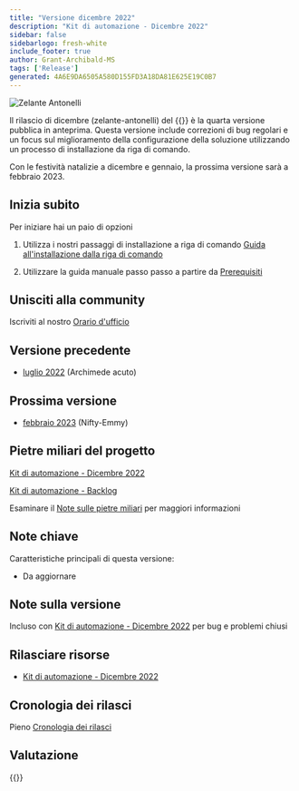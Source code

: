 ```yaml
---
title: "Versione dicembre 2022"
description: "Kit di automazione - Dicembre 2022"
sidebar: false
sidebarlogo: fresh-white
include_footer: true
author: Grant-Archibald-MS
tags: ['Release']
generated: 4A6E9DA6505A580D155FD3A18DA81E625E19C0B7
---
```


<div class="optional">

![Zelante Antonelli](/images/zealous-antonelli.png)

Il rilascio di dicembre (zelante-antonelli) del {{<product-name>}} è la quarta versione pubblica in anteprima. Questa versione include correzioni di bug regolari e un focus sul miglioramento della configurazione della soluzione utilizzando un processo di installazione da riga di comando.

Con le festività natalizie a dicembre e gennaio, la prossima versione sarà a febbraio 2023.

## Inizia subito

Per iniziare hai un paio di opzioni

1. Utilizza i nostri passaggi di installazione a riga di comando [Guida all'installazione dalla riga di comando](/it/get-started/install)

1. Utilizzare la guida manuale passo passo a partire da [Prerequisiti](https://learn.microsoft.com/power-automate/guidance/automation-kit/setup/prerequisites)

## Unisciti alla community

Iscriviti al nostro [Orario d'ufficio](/it/office-hours)

## Versione precedente

- [luglio 2022](/it/releases/november-2022) (Archimede acuto)

## Prossima versione

- [febbraio 2023](/it/releases/february-2023) (Nifty-Emmy)

## Pietre miliari del progetto

[Kit di automazione - Dicembre 2022](https://github.com/orgs/microsoft/projects/486/views/5)

[Kit di automazione - Backlog](https://github.com/orgs/microsoft/projects/486/views/1)

Esaminare il [Note sulle pietre miliari](/it/releases/milestones) per maggiori informazioni

## Note chiave

Caratteristiche principali di questa versione:

- Da aggiornare

## Note sulla versione

Incluso con [Kit di automazione - Dicembre 2022](https://github.com/microsoft/powercat-automation-kit/releases/tag/AutomationKit-December2022) per bug e problemi chiusi

## Rilasciare risorse

- [Kit di automazione - Dicembre 2022](https://github.com/microsoft/powercat-automation-kit/releases/tag/AutomationKit-December2022)

## Cronologia dei rilasci

Pieno [Cronologia dei rilasci](/it/releases)

## Valutazione

{{<questions name="/content/it/releases/december-2022.json" completed="Grazie per aver fornito feedback" showNavigationButtons="false" locale="it">}}

